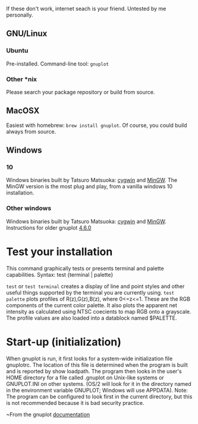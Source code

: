 If these don't work, internet seach is your friend. Untested by me personally.

## GNU/Linux
### Ubuntu
Pre-installed. 
Command-line tool: `gnuplot`
### Other *nix
Please search your package repository or build from source.

## MacOSX
Easiest with homebrew: `brew install gnuplot`.
Of course, you could build always from source.

## Windows
### 10
Windows binaries built by Tatsuro Matsuoka: [cygwin](http://www.tatsuromatsuoka.com/gnuplot/Eng/cygbin/) and [MinGW](http://www.tatsuromatsuoka.com/gnuplot/Eng/winbin/).
The MinGW version is the most plug and play, from a vanilla windows 10 installation.

### Other windows
Windows binaries built by Tatsuro Matsuoka: [cygwin](http://www.tatsuromatsuoka.com/gnuplot/Eng/cygbin/) and [MinGW](http://www.tatsuromatsuoka.com/gnuplot/Eng/winbin/).
Instructions for older gnuplot [4.6.0](http://www.physics.buffalo.edu/phy410-505/tools/install/index.html)


# Test your installation
This command graphically tests or presents terminal and palette capabilities.
Syntax:
test {terminal | palette}

`test` or `test terminal` creates a display of line and point styles and other useful things supported by the terminal you are currently using.
`test  palette` plots  profiles  of  R(z),G(z),B(z),  where  0<=z<=1.   These  are  the  RGB  components  of  the current color palette.  It also plots the apparent net intensity as calculated using NTSC coecients to map RGB onto a grayscale.  The profile values are also loaded into a datablock named $PALETTE.

# Start-up (initialization)
When gnuplot is run, it first looks for a system-wide initialization file gnuplotrc.  The location of this file is determined when the program is built and is reported by show loadpath.  The program then looks in the user's HOME directory for a file called .gnuplot on Unix-like systems or GNUPLOT.INI on other systems.  (OS/2 will look for it in the directory named in the environment variable GNUPLOT; Windows will use APPDATA). 
Note:  The program can be configured to look first in the current directory, but this is not recommended because it is bad security practice.

~From the gnuplot [documentation](http://gnuplot.info/docs_5.0/gnuplot.pdf)
